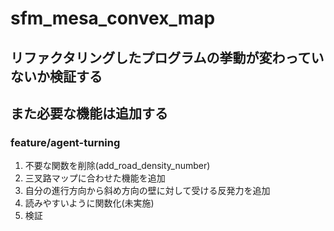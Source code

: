 # sfm_mesa_convex_map
## リファクタリングしたプログラムの挙動が変わっていないか検証する
## また必要な機能は追加する
### feature/agent-turning
1. 不要な関数を削除(add_road_density_number)
1. 三叉路マップに合わせた機能を追加
  1. 自分の進行方向から斜め方向の壁に対して受ける反発力を追加
  1.  読みやすいように関数化(未実施)
1. 検証